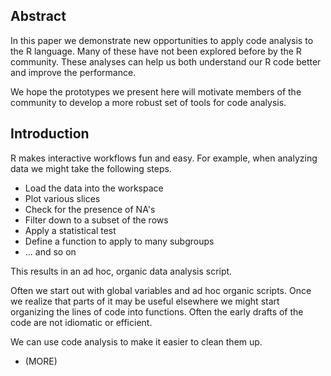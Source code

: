 ## Abstract

In this paper we demonstrate new opportunities to apply code analysis to the R
language. Many of these have not been explored before by the R community. These
analyses can help us both understand our R code better and improve the
performance.

We hope the prototypes we present here will motivate members of the community
to develop a more robust set of tools for code analysis.

## Introduction

R makes interactive workflows fun and easy. For example, when analyzing
data we might take the following steps.

- Load the data into the workspace
- Plot various slices
- Check for the presence of NA's
- Filter down to a subset of the rows
- Apply a statistical test
- Define a function to apply to many subgroups
- ... and so on

This results in an ad hoc, organic data analysis script.

Often we start out with global variables and ad hoc organic scripts. Once
we realize that parts of it may be useful elsewhere we might start
organizing the lines of code into functions. Often the early drafts of the
code are not idiomatic or efficient.

We can use code analysis to
  make it easier to clean them up.
* (MORE)


